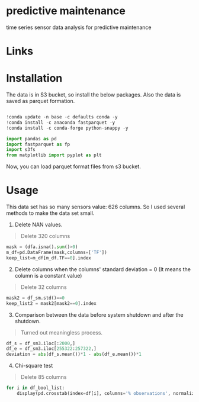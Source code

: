# predictive maintenance
time series sensor data analysis for predictive maintenance

# Links

# Installation
The data is in S3 bucket, so install the below packages.
Also the data is saved as parquet formation.
```python

!conda update -n base -c defaults conda -y
!conda install -c anaconda fastparquet -y
!conda install -c conda-forge python-snappy -y
```
```python
import pandas as pd
import fastparquet as fp
import s3fs
from matplotlib import pyplot as plt
```
Now, you can load parquet format files from s3 bucket.

# Usage
This data set has so many sensors value: 626 columns. 
So I used several methods to make the data set small. 
1. Delete NAN values.
> Delete 320 columns
```python
mask = (dfa.isna().sum()>0)
m_df=pd.DataFrame(mask,columns=['TF'])
keep_list=m_df[m_df.TF==0].index
```

2. Delete columns when the columns' standard deviation = 0 (It means the column is a constant value)
> Delete 32 columns
```python
mask2 = df_sm.std()==0
keep_list2 = mask2[mask2==0].index
```

3. Comparison between the data before system shutdown and after the shutdown.
> Turned out meaningless process.
```python
df_s = df_sm3.iloc[:2000,]
df_e = df_sm3.iloc[255322:257322,]
deviation = abs(df_s.mean())*1 - abs(df_e.mean())*1
```

4. Chi-square test
> Delete 85 columns
```python
for i in df_bool_list:
    display(pd.crosstab(index=df[i], columns='% observations', normalize='columns'))
```


